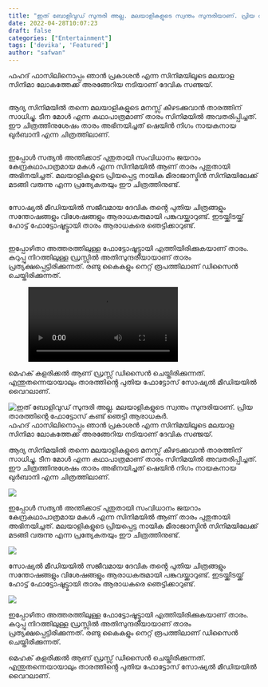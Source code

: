 ```yaml
---
title: "ഇത് ബോളിവുഡ് സുന്ദരി അല്ല. മലയാളികളുടെ സ്വന്തം സുന്ദരിയാണ്. പ്രിയ താരത്തിൻ്റെ ഫോട്ടോസ് കണ്ട് ഞെട്ടി ആരാധകർ."
date: 2022-04-28T10:07:23
draft: false
categories: ["Entertainment"]
tags: ['devika', 'Featured']
author: "safwan"
---
```


<!-- wp:paragraph -->
<p>ഫഹദ് ഫാസിലിനൊപ്പം ഞാൻ പ്രകാശൻ എന്ന സിനിമയിലൂടെ മലയാള സിനിമാ ലോകത്തേക്ക് അരങ്ങേറിയ നടിയാണ് ദേവിക സഞ്ജയ്.</p>
<!-- /wp:paragraph -->

<!-- wp:image {"id":331565,"sizeSlug":"large"} -->
<figure class="wp-block-image size-large"><img src="https://cdn.boolokam.com/articles/2022/04/279354540_1846922385499321_829916552288540568_n-1024x1024.jpg" alt="" class="wp-image-331565"/></figure>
<!-- /wp:image -->

<!-- wp:paragraph -->
<p>ആദ്യ സിനിമയിൽ തന്നെ മലയാളികളുടെ മനസ്സ് കീഴടക്കുവാൻ താരത്തിന് സാധിച്ചു. ടീന മോൾ എന്ന കഥാപാത്രമാണ് താരം സിനിമയിൽ അവതരിപ്പിച്ചത്. ഈ ചിത്രത്തിനുശേഷം താരം അഭിനയിച്ചത് ഷെയിൻ നിഗം നായകനായ ഖുർബാനി എന്ന ചിത്രത്തിലാണ്.</p>
<!-- /wp:paragraph -->

<!-- wp:image {"id":331567,"sizeSlug":"large"} -->
<figure class="wp-block-image size-large"><img src="https://cdn.boolokam.com/articles/2022/04/279166424_2101207810057031_3127168461777928296_n-823x1024.jpg" alt="" class="wp-image-331567"/></figure>
<!-- /wp:image -->

<!-- wp:paragraph -->
<p>ഇപ്പോൾ സത്യൻ അന്തിക്കാട് പുതുതായി സംവിധാനം ജയറാം കേന്ദ്രകഥാപാത്രമായ മകൾ എന്ന സിനിമയിൽ ആണ് താരം  പുതുതായി അഭിനയിച്ചത്. മലയാളികളുടെ പ്രിയപ്പെട്ട നായിക മീരാജാസ്മിൻ സിനിമയിലേക്ക് മടങ്ങി വരുന്നു എന്ന പ്രത്യേകതയും ഈ ചിത്രത്തിനുണ്ട്.</p>
<!-- /wp:paragraph -->

<!-- wp:image {"id":331568,"sizeSlug":"large"} -->
<figure class="wp-block-image size-large"><img src="https://cdn.boolokam.com/articles/2022/04/279118949_327645306103245_1185108188669565748_n-823x1024.jpg" alt="" class="wp-image-331568"/></figure>
<!-- /wp:image -->

<!-- wp:paragraph -->
<p> സോഷ്യൽ മീഡിയയിൽ സജീവമായ ദേവിക തൻ്റെ പുതിയ ചിത്രങ്ങളും സന്തോഷങ്ങളും വിശേഷങ്ങളും ആരാധകരുമായി പങ്കുവയ്ക്കാറുണ്ട്. ഇടയ്ക്കിടയ്ക്ക് ഹോട്ട് ഫോട്ടോഷൂട്ട്മായി താരം ആരാധകരെ ഞെട്ടിക്കാറുണ്ട്.</p>
<!-- /wp:paragraph -->

<!-- wp:image {"id":331569,"sizeSlug":"large"} -->
<figure class="wp-block-image size-large"><img src="https://cdn.boolokam.com/articles/2022/04/279198490_3880096578881247_6804075607216902375_n-819x1024.jpg" alt="" class="wp-image-331569"/></figure>
<!-- /wp:image -->

<!-- wp:paragraph -->
<p>ഇപ്പോഴിതാ അത്തരത്തിലുള്ള ഫോട്ടോഷൂട്ട്മായി എത്തിയിരിക്കുകയാണ് താരം. കറുപ്പു നിറത്തിലുള്ള ഡ്രസ്സിൽ അതിസുന്ദരിയായാണ് താരം പ്രത്യക്ഷപ്പെട്ടിരിക്കുന്നത്. രണ്ടു കൈകളും നെറ്റ് രൂപത്തിലാണ് ഡിസൈൻ ചെയ്തിരിക്കുന്നത്.</p>
<!-- /wp:paragraph -->

<!-- wp:video {"id":331571} -->
<figure class="wp-block-video"><video controls src="https://cdn.boolokam.com/articles/2022/04/279318179_312243127654033_2745829055122256210_n.mp4"></video></figure>
<!-- /wp:video -->

<!-- wp:paragraph -->
<p>മെഹക് കളരിക്കൽ ആണ് ഡ്രസ്സ് ഡിസൈൻ ചെയ്തിരിക്കുന്നത്. എന്തുതന്നെയായാലും താരത്തിൻ്റെ പുതിയ ഫോട്ടോസ് സോഷ്യൽ മീഡിയയിൽ വൈറലാണ്.</p>
<!-- /wp:paragraph -->


![ഇത് ബോളിവുഡ് സുന്ദരി അല്ല. മലയാളികളുടെ സ്വന്തം സുന്ദരിയാണ്. പ്രിയ താരത്തിൻ്റെ ഫോട്ടോസ് കണ്ട് ഞെട്ടി ആരാധകർ.](https://cdn.boolokam.com/articles/2022/04/279354540_1846922385499321_829916552288540568_n-1024x1024.jpg)ഫഹദ് ഫാസിലിനൊപ്പം ഞാൻ പ്രകാശൻ എന്ന സിനിമയിലൂടെ മലയാള സിനിമാ ലോകത്തേക്ക് അരങ്ങേറിയ നടിയാണ് ദേവിക സഞ്ജയ്.

ആദ്യ സിനിമയിൽ തന്നെ മലയാളികളുടെ മനസ്സ് കീഴടക്കുവാൻ താരത്തിന് സാധിച്ചു. ടീന മോൾ എന്ന കഥാപാത്രമാണ് താരം സിനിമയിൽ അവതരിപ്പിച്ചത്. ഈ ചിത്രത്തിനുശേഷം താരം അഭിനയിച്ചത് ഷെയിൻ നിഗം നായകനായ ഖുർബാനി എന്ന ചിത്രത്തിലാണ്.

![](https://cdn.boolokam.com/articles/2022/04/279166424_2101207810057031_3127168461777928296_n-823x1024.jpg)

ഇപ്പോൾ സത്യൻ അന്തിക്കാട് പുതുതായി സംവിധാനം ജയറാം കേന്ദ്രകഥാപാത്രമായ മകൾ എന്ന സിനിമയിൽ ആണ് താരം പുതുതായി അഭിനയിച്ചത്. മലയാളികളുടെ പ്രിയപ്പെട്ട നായിക മീരാജാസ്മിൻ സിനിമയിലേക്ക് മടങ്ങി വരുന്നു എന്ന പ്രത്യേകതയും ഈ ചിത്രത്തിനുണ്ട്.

![](https://cdn.boolokam.com/articles/2022/04/279118949_327645306103245_1185108188669565748_n-823x1024.jpg)

സോഷ്യൽ മീഡിയയിൽ സജീവമായ ദേവിക തൻ്റെ പുതിയ ചിത്രങ്ങളും സന്തോഷങ്ങളും വിശേഷങ്ങളും ആരാധകരുമായി പങ്കുവയ്ക്കാറുണ്ട്. ഇടയ്ക്കിടയ്ക്ക് ഹോട്ട് ഫോട്ടോഷൂട്ട്മായി താരം ആരാധകരെ ഞെട്ടിക്കാറുണ്ട്.

![](https://cdn.boolokam.com/articles/2022/04/279198490_3880096578881247_6804075607216902375_n-819x1024.jpg)

ഇപ്പോഴിതാ അത്തരത്തിലുള്ള ഫോട്ടോഷൂട്ട്മായി എത്തിയിരിക്കുകയാണ് താരം. കറുപ്പു നിറത്തിലുള്ള ഡ്രസ്സിൽ അതിസുന്ദരിയായാണ് താരം പ്രത്യക്ഷപ്പെട്ടിരിക്കുന്നത്. രണ്ടു കൈകളും നെറ്റ് രൂപത്തിലാണ് ഡിസൈൻ ചെയ്തിരിക്കുന്നത്.

മെഹക് കളരിക്കൽ ആണ് ഡ്രസ്സ് ഡിസൈൻ ചെയ്തിരിക്കുന്നത്. എന്തുതന്നെയായാലും താരത്തിൻ്റെ പുതിയ ഫോട്ടോസ് സോഷ്യൽ മീഡിയയിൽ വൈറലാണ്.
